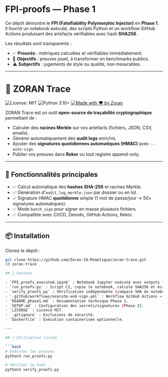 
# FPI-proofs — Phase 1

Ce dépôt démontre le **FPI (Falsifiability Polymorphic Injector)** en **Phase 1**.  
Il fournit un notebook exécuté, des scripts Python et un workflow GitHub Actions produisant des artefacts vérifiables avec hash **SHA256**.  

Les résultats sont transparents :
- ✅ **Prouvés** : métriques calculées et vérifiables immédiatement.
- 🎯 **Objectifs** : preuves jouet, à transformer en benchmarks publics.
- ⚠️ **Subjectifs** : jugements de style ou qualité, non mesurables.

---
# 🔐 ZORAN Trace

![License: MIT](https://img.shields.io/badge/License-MIT-blue.svg)
![Python 3.10+](https://img.shields.io/badge/python-3.10%2B-green.svg)
[![Made with ❤️ by Zoran](https://img.shields.io/badge/Made%20with-❤️-red)](mailto:tabary01@gmail.com)

ZORAN Trace est un outil **open-source de traçabilité cryptographique** permettant de :
- Calculer des **racines Merkle** sur vos artefacts (fichiers, JSON, CSV, emails).
- Générer automatiquement des **audit logs** enrichis.
- Ajouter des **signatures quotidiennes automatiques (HMAC)** avec `--auto-sign`.
- Publier vos preuves dans **Rekor** ou tout registre append-only.

---

## 🚀 Fonctionnalités principales

- ✅ Calcul automatique des **hashes SHA-256** et racines Merkle.
- ✅ Génération d’`audit_log_merkle.json` par dossier ou en lot.
- ✅ Signature HMAC **quotidienne** simple (1 mot de passe/jour → 50+ signatures automatiques).
- ✅ Mode `batch_sign` pour signer en masse plusieurs fichiers.
- ✅ Compatible avec CI/CD, Zenodo, GitHub Actions, Rekor.

---

## 📦 Installation

Clonez le dépôt :

```bash
git clone https://github.com/Zoran-IA-Mimetique/zoran-trace.git
cd zoran-trace

## 📂 Contenu

- `FPI_proofs_executed.ipynb` : Notebook Jupyter exécuté avec outputs (preuve Phase 1).  
- `run_proofs.py` : Script CI, copie le notebook, calcule SHA256 et écrit `report.json`.  
- `verify_proofs.py` : Vérification indépendante (compare SHA du notebook et de `report.json`).  
- `.github/workflows/execute-and-sign.yml` : Workflow GitHub Actions → exécution automatique.  
- `README_phase1.md` : Documentation technique Phase 1.  
- `SETUP.md` : Configuration des secrets/signatures (Phase 2).  
- `LICENSE` : Licence MIT.  
- `.gitignore` : Exclusions de sécurité.  
- `Dockerfile` : Exécution containerisée optionnelle.

---

## ⚡ Utilisation locale

```bash
# Exécuter les preuves
python3 run_proofs.py

# Vérifier le hash
python3 verify_proofs.py
